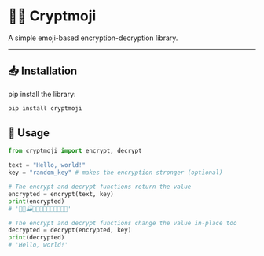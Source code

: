 # 🐱‍👤 Cryptmoji

A simple emoji-based encryption-decryption library.
_______________________

## 📥 Installation

pip install the library:

```sh
pip install cryptmoji
```

## 📝 Usage

```python
from cryptmoji import encrypt, decrypt

text = "Hello, world!"
key = "random_key" # makes the encryption stronger (optional)

# The encrypt and decrypt functions return the value
encrypted = encrypt(text, key)
print(encrypted)
# '🎽🏉🏭🏣🏴🎐🍵🐀🏧🐉🏴🏈🎆'

# The encrypt and decrypt functions change the value in-place too
decrypted = decrypt(encrypted, key)
print(decrypted)
# 'Hello, world!'
```
